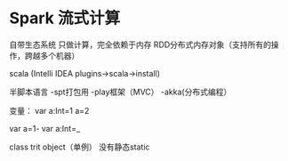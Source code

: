 Spark 流式计算
===
自带生态系统 只做计算，完全依赖于内存 RDD分布式内存对象（支持所有的操作，跨越多个机器）
 
scala (Intelli IDEA plugins->scala->install)
 
半脚本语言
-spt打包用
-play框架（MVC）
-akka(分布式编程）
 
变量：
var a:Int=1
a=2
 
var a=1-
var a:Int=_
 
class trit object（单例）
没有静态static
